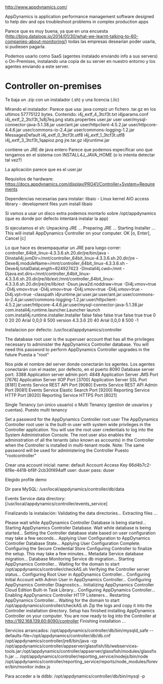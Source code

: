 http://www.appdynamics.com/

AppDynamics is application performance management software designed to help dev and ops troubleshoot problems in complex production apps

Parece que es muy buena, ya que en una encuesta (http://blog.dataloop.io/2014/01/30/what-we-learnt-talking-to-60-companies-about-monitoring/) todas las empresas desearían poder usarla, si pudiesen pagarla.

Podemos usarlo como SaaS (agentes instalado enviando info a sus servers) o On-Premises, instalando una copia de su server en nuestro entorno y los agentes enviando a este server.


# Controller on-premises
Te baja un .zip con un instalador (.sh) y una licencia (.lic)

Mirando el instalador:
Parece que usa:
 java
 compiz
 un fichero .tar.gz en los ultimos 57775122 bytes. Contenido:
   i4j_extf_4_3tcf3t.txt
   i4jparams.conf
   i4j_extf_2_3tcf3t_1s8j7eq.png
   stats.properties
   user.jar
   user
   user/mysql-connector-java-5.1.38.jar
   user/ant.jar
   user/httpclient-4.5.2.jar
   user/httpcore-4.4.6.jar
   user/commons-io-2.4.jar
   user/commons-logging-1.2.jar
   MessagesDefault
   i4j_extf_0_3tcf3t.utf8
   i4j_extf_1_3tcf3t.utf8
   i4j_extf_3_3tcf3t_1qapioz.png
   jre.tar.gz
   i4jruntime.jar

  contiene un JRE de java entero
  Parece que podemos especificar uno que tengamos en el sistema con INSTALL4J_JAVA_HOME (o lo intenta detectar tal vez?)

  La aplicación parece que es el user.jar

Requisitos de hardware:
https://docs.appdynamics.com/display/PRO41/Controller+System+Requirements

Dependencias necesarias para instalar:
libaio - Linux kernel AIO access library - development files
yum install libaio

Si vamos a usar un disco extra podemos montarlo sobre /opt/appdynamics (que es donde por defecto intentará instalar la app)

Si ejecutamos el sh:
Unpacking JRE ...
Preparing JRE ...
Starting Installer ...
This will install AppDynamics Controller on your computer.
OK [o, Enter], Cancel [c]


Lo que hace es desempaquetar un JRE para luego correr:
controller_64bit_linux-4.3.3.6.sh.20.dir/jre/bin/java -Dinstall4j.jvmDir=/mnt/controller_64bit_linux-4.3.3.6.sh.20.dir/jre -Dexe4j.moduleName=/mnt/controller_64bit_linux-4.3.3.6.sh -Dexe4j.totalDataLength=824927423 -Dinstall4j.cwd=/mnt -Djava.ext.dirs=/mnt/controller_64bit_linux-4.3.3.6.sh.20.dir/jre/lib/ext:/mnt/controller_64bit_linux-4.3.3.6.sh.20.dir/jre/jre/lib/ext -Dsun.java2d.noddraw=true -Di4j.vmov=true -Di4j.vmov=true -Di4j.vmov=true -Di4j.vmov=true -Di4j.vmov=true -Di4j.vpt=true -classpath i4jruntime.jar:user.jar:user/ant.jar:user/commons-io-2.4.jar:user/commons-logging-1.2.jar:user/httpclient-4.5.2.jar:user/httpcore-4.4.6.jar:user/mysql-connector-java-5.1.38.jar com.install4j.runtime.launcher.Launcher launch com.install4j.runtime.installer.Installer false false   false true false  true true 0 0  20 20 Arial 0,0,0 8 500 version 4.3.3.6 20 40 Arial 0,0,0 8 500 -1


Instalacion por defecto:
/usr/local/appdynamics/controller

The database root user is the superuser account that has all the privileges
necessary to administer the AppDynamics Controller database. You will need
this password to perform AppDynamics Controller upgrades in the future
Puesta a "root"

Nos pide el nombre del server donde conectarán los agentes. Los agentes conectarán con el master, por defecto, en el puerto 8090
Database server port: 3388
Application server admin port: 4848
Application Server JMS Port [7676]
Application Server IIOP Port [3700]
Application Server SSL Port [8181]
Events Service REST API Port [9080]
Events Service REST API Admin Port [9081]
Events Service Elastic Search Port [9200]
Reporting Service HTTP Port [8020]
Reporting Service HTTPS Port [8021]


Single Tenancy (un único usuario) o Multi Tenancy (gestion de usuarios y cuentas).
Puesto multi tenancy

Set a password for the AppDynamics Controller root user 
The AppDynamics Controller root user is the built-in user with system wide
privileges in the Controller application. You will use the root user
credentials to log into the System Administration Console. The root user
also enables the administration of all the tenants (also known as accounts)
in the Controller when the Controller is installed in multi-tenant mode.
Note: The same password will be used for administering the Controller
Puesto "rootcontroller"


Crear una account inicial:
name: default
Account Access Key 66d4b7c2-6f8e-4418-bf8f-2cb30f494aff 
user: duser
pass: duser

Elegido profile demo

Dir para MySQL: /usr/local/appdynamics/controller/db/data

Events Service data directory: [/usr/local/appdynamics/controller/events_service]


Finalizando la instalación:
Validating the data directories...
Extracting files ...

Please wait while AppDynamics Controller Database is being started...
Starting AppDynamics Controller Database.
Wait while database is being started...
Setting the Controller database state based on user configuration may take a few seconds...
Applying User Configuration to AppDynamics Controller Database State...
Applying User Configuration Complete.
Configuring the Secure Credential Store
Configuring Controller to finalize the setup. This may take a few minutes...
Metadata Service database migration...
Database Monitoring Service db migration...
Starting AppDynamics Controller...
Waiting for the domain to start /opt/appdynamics/controller/checkAS.sh
Verifying the Controller server status...
Configuring Root User in AppDynamics Controller...
Configuring Initial Account with Admin User in AppDynamics Controller...
Configuring AppDynamics Controller Diagnostics...
Initializing AppDynamics Controller Cloud Edition Built-in Task Library...
Configuring AppDynamics Controller...
Enabling AppDynamics Controller HTTP Listeners...
Restarting AppDynamics Controller...
Waiting for the domain to start /opt/appdynamics/controller/checkAS.sh
Zip the logs and copy it into the Controller installation directory.
Setup has finished installing AppDynamics Controller on your computer.
You are now ready to log into the Controller at
http://192.168.139.60:8090/controller
Finishing installation ...



Servicios arrancados:
/opt/appdynamics/controller/db/bin/mysqld_safe --defaults-file=/opt/appdynamics/controller/db/db.cnf
/opt/appdynamics/controller/jre8/bin/java -cp /opt/appdynamics/controller/appserver/glassfish/lib/webservices-tools.jar:/opt/appdynamics/controller/appserver/glassfish/modules/glassfish.jar ...
/opt/appdynamics/controller/reporting_service/nodejs/bin/node /opt/appdynamics/controller/reporting_service/reports/node_modules/forever/bin/monitor index.js


Para acceder a la ddbb:
/opt/appdynamics/controller/db/bin/mysql -p

